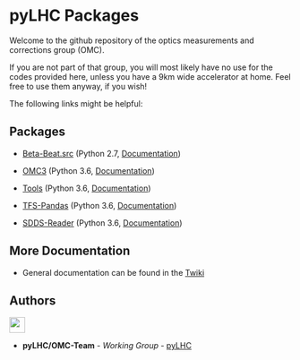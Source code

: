 # pyLHC Packages

Welcome to the github repository of the optics measurements and corrections group (OMC).

If you are not part of that group, you will most likely have no use for the codes provided here, 
unless you have a 9km wide accelerator at home.
Feel free to use them anyway, if you wish!

The following links might be helpful:

## Packages
 
- [Beta-Beat.src](https://github.com/pylhc/Beta-Beat.src) (Python 2.7, [Documentation](https://pylhc.github.io/Beta-Beat.src))
- [OMC3](https://github.com/pylhc/omc3) (Python 3.6, [Documentation](https://pylhc.github.io/omc3))
- [Tools](https://github.com/pylhc/pylhc) (Python 3.6, [Documentation](https://pylhc.github.io/pylhc))

- [TFS-Pandas](https://github.com/pylhc/tfs) (Python 3.6, [Documentation](https://pylhc.github.io/tfs))
- [SDDS-Reader](https://github.com/pylhc/sdds) (Python 3.6, [Documentation](https://pylhc.github.io/sdds))


## More Documentation

- General documentation can be found in the [Twiki](https://twiki.cern.ch/twiki/bin/view/BEABP/OMC)

## Authors

<img src="https://twiki.cern.ch/twiki/pub/BEABP/Logos/OMC_logo.png" height="28"> 

* **pyLHC/OMC-Team** - *Working Group* - [pyLHC](https://github.com/orgs/pylhc/teams/omc-team)

<!--
## License
This project is licensed under the  License - see the [LICENSE.md](LICENSE.md) file for details
-->
